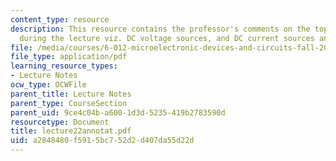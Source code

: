 ```yaml
---
content_type: resource
description: This resource contains the professor's comments on the topics covered
  during the lecture viz. DC voltage sources, and DC current sources and sinks.
file: /media/courses/6-012-microelectronic-devices-and-circuits-fall-2005/a2848480f5915bc752d2d407da55d22d_lecture22annotat.pdf
file_type: application/pdf
learning_resource_types:
- Lecture Notes
ocw_type: OCWFile
parent_title: Lecture Notes
parent_type: CourseSection
parent_uid: 9ce4c04b-a600-1d3d-5235-419b2783590d
resourcetype: Document
title: lecture22annotat.pdf
uid: a2848480-f591-5bc7-52d2-d407da55d22d
---
```

